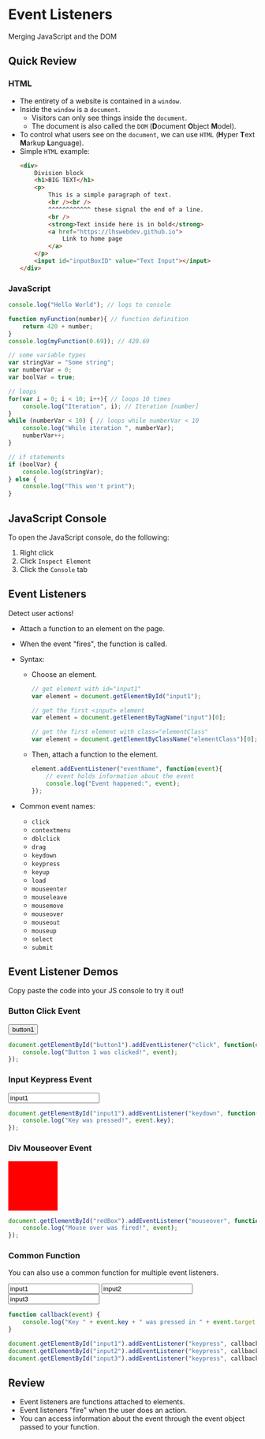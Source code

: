 # Event Listeners
Merging JavaScript and the DOM

## Quick Review

### HTML
* The entirety of a website is contained in a `window`.
* Inside the `window` is a `document`.
    * Visitors can only see things inside the `document`.
    * The document is also called the `DOM` (**D**ocument **O**bject **M**odel).
* To control what users see on the `document`, we can use `HTML` (**H**yper **T**ext **M**arkup **L**anguage).
* Simple `HTML` example:
    ```html
    <div>
        Division block
        <h1>BIG TEXT</h1>
        <p>
            This is a simple paragraph of text.
            <br /><br />
            ^^^^^^^^^^^^ these signal the end of a line.
            <br />
            <strong>Text inside here is in bold</strong>
            <a href="https://lhswebdev.github.io">
                Link to home page
            </a>
        </p>
        <input id="inputBoxID" value="Text Input"></input>
    </div>
    ```

### JavaScript
```javascript
console.log("Hello World"); // logs to console

function myFunction(number){ // function definition
    return 420 + number; 
}
console.log(myFunction(0.69)); // 420.69

// some variable types
var stringVar = "Some string";
var numberVar = 0;
var boolVar = true;

// loops
for(var i = 0; i < 10; i++){ // loops 10 times
    console.log("Iteration", i); // Iteration [number]
}
while (numberVar < 10) { // loops while numberVar < 10
    console.log("While iteration ", numberVar);
    numberVar++;
}

// if statements
if (boolVar) {
    console.log(stringVar);
} else {
    console.log("This won't print");
}
```

## JavaScript Console
To open the JavaScript console, do the following:
1. Right click
1. Click `Inspect Element`
1. Click the `Console` tab

## Event Listeners
Detect user actions!
* Attach a function to an element on the page.

* When the event "fires", the function is called.
* Syntax:
    * Choose an element.
        ```javascript
        // get element with id="input1"
        var element = document.getElementById("input1");
        ```
        ```javascript
        // get the first <input> element
        var element = document.getElementByTagName("input")[0];
        ```
        ```javascript
        // get the first element with class="elementClass"
        var element = document.getElementByClassName("elementClass")[0];
        ```
    * Then, attach a function to the element.
        ```javascript
        element.addEventListener("eventName", function(event){
            // event holds information about the event
            console.log("Event happened:", event);
        });
        ```
* Common event names:
    * `click`
    * `contextmenu`
    * `dblclick`
    * `drag`
    * `keydown`
    * `keypress`
    * `keyup`
    * `load`
    * `mouseenter`
    * `mouseleave`
    * `mousemove`
    * `mouseover`
    * `mouseout`
    * `mouseup`
    * `select`
    * `submit`

## Event Listener Demos
Copy paste the code into your JS console to try it out!

### Button Click Event

<button id="button1">button1</button>

```javascript
document.getElementById("button1").addEventListener("click", function(event) {
    console.log("Button 1 was clicked!", event);
});
```

### Input Keypress Event

<input id="input1" value="input1"></input>

```javascript
document.getElementById("input1").addEventListener("keydown", function(event) {
    console.log("Key was pressed!", event.key);
});
```

### Div Mouseover Event

<div style="width: 100px; height: 100px; background-color:red;" id="redBox"></div>

```javascript
document.getElementById("redBox").addEventListener("mouseover", function(event) {
    console.log("Mouse over was fired!", event);
});
```

### Common Function
You can also use a common function for multiple event listeners.

<input id="input1" value="input1"></input>
<input id="input2" value="input2"></input>
<input id="input3" value="input3"></input>

```javascript
function callback(event) {
    console.log("Key " + event.key + " was pressed in " + event.target.id);
}

document.getElementById("input1").addEventListener("keypress", callback);
document.getElementById("input2").addEventListener("keypress", callback);
document.getElementById("input3").addEventListener("keypress", callback);
```

## Review
* Event listeners are functions attached to elements.
* Event listeners "fire" when the user does an action.
* You can access information about the event through the event object passed to your function.